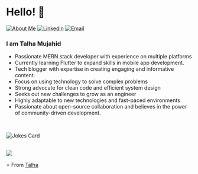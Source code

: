 # Hello! 👋
[![About Me](https://img.shields.io/badge/-htmujahid-gray?labelColor=black&style=flat-rounded&logo=About.me&logoColor=white&link=https://htmujahid.github.io/)](https://htmujahid.github.io/)
[![Linkedin](https://img.shields.io/badge/-htmujahid-gray?labelColor=blue&style=flat-rounded&logo=Linkedin&logoColor=white&link=https://www.linkedin.com/in/htmujahid/)](https://www.linkedin.com/in/htmujahid/)
[![Email](https://img.shields.io/badge/-htmujahid-gray?labelColor=d44638&style=flat-rounded&logo=gmail&logoColor=white&link=mailto:htmujahid@gmail.com)](mailto:htmujahid@gmail.com)

### I am Talha Mujahid
- Passionate MERN stack developer with experience on multiple platforms
- Currently learning Flutter to expand skills in mobile app development.
- Tech blogger with expertise in creating engaging and informative content.
- Focus on using technology to solve complex problems
- Strong advocate for clean code and efficient system design
- Seeks out new challenges to grow as an engineer
- Highly adaptable to new technologies and fast-paced environments
- Passionate about open-source collaboration and believes in the power of community-driven development.

<br>

![Jokes Card](https://readme-jokes.vercel.app/api)

<br>

<img src="https://github-readme-stats.vercel.app/api?username=htmujahid&show_icons=true">

⭐️ From [Talha](https://htmujahid.github.io)

